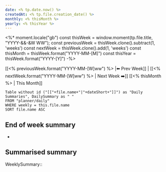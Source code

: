 ```yaml
---
date: <% tp.date.now() %>
createdAt: <% tp.file.creation_date() %>
monthly: <% thisMonth %>
yearly: <% thisYear %>
---
```



<%*
moment.locale("gb")
const thisWeek = window.moment(tp.file.title, "YYYY-&&-&W WW");
const previousWeek = thisWeek.clone().subtract(1, 'weeks')
const nextWeek = thisWeek.clone().add(1, 'weeks')
const thisMonth = thisWeek.format("YYYY-MM-[M]")
const thisYear = thisWeek.format("YYYY-[Y]")
-%>





 [[<% previousWeek.format("YYYY-MM-[W]ww") %> |⬅️ Prev Week]] | [[<% nextWeek.format("YYYY-MM-[W]ww") %> | Next Week ➡️]] 
[[<% thisMonth %> | This Month]]

```dataview
Table without id ("[["+file.name+"|"+dateShort+"]]") as "Daily Summaries", DailySummary as " "
FROM "planner/daily"
WHERE weekly = this.file.name
SORT file.name ASC
```

## End of week summary
- 

**Summarised summary**
- 

WeeklySummary::